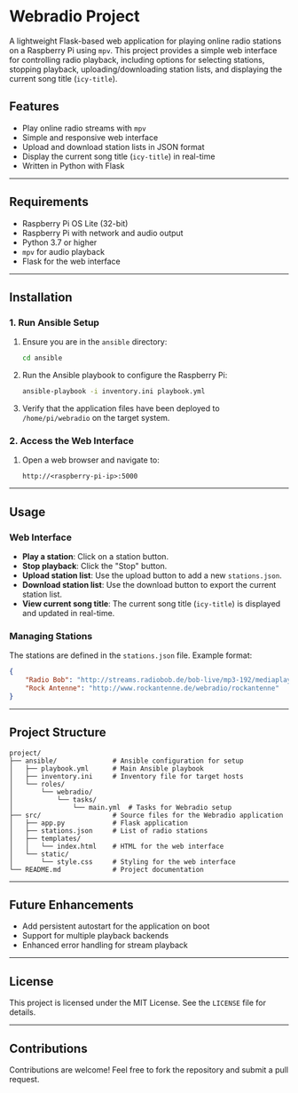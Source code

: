 # Webradio Project

A lightweight Flask-based web application for playing online radio stations on a Raspberry Pi using `mpv`. This project provides a simple web interface for controlling radio playback, including options for selecting stations, stopping playback, uploading/downloading station lists, and displaying the current song title (`icy-title`).

## Features

- Play online radio streams with `mpv`
- Simple and responsive web interface
- Upload and download station lists in JSON format
- Display the current song title (`icy-title`) in real-time
- Written in Python with Flask

---

## Requirements

- Raspberry Pi OS Lite (32-bit)
- Raspberry Pi with network and audio output
- Python 3.7 or higher
- `mpv` for audio playback
- Flask for the web interface

---

## Installation

### 1. Run Ansible Setup

1. Ensure you are in the `ansible` directory:
   ```bash
   cd ansible
   ```
2. Run the Ansible playbook to configure the Raspberry Pi:
   ```bash
   ansible-playbook -i inventory.ini playbook.yml
   ```
3. Verify that the application files have been deployed to `/home/pi/webradio` on the target system.

### 2. Access the Web Interface

1. Open a web browser and navigate to:
   ```
   http://<raspberry-pi-ip>:5000
   ```

---

## Usage

### Web Interface

- **Play a station**: Click on a station button.
- **Stop playback**: Click the "Stop" button.
- **Upload station list**: Use the upload button to add a new `stations.json`.
- **Download station list**: Use the download button to export the current station list.
- **View current song title**: The current song title (`icy-title`) is displayed and updated in real-time.

### Managing Stations

The stations are defined in the `stations.json` file. Example format:
```json
{
    "Radio Bob": "http://streams.radiobob.de/bob-live/mp3-192/mediaplayer",
    "Rock Antenne": "http://www.rockantenne.de/webradio/rockantenne"
}
```

---

## Project Structure

```
project/
├── ansible/              # Ansible configuration for setup
│   ├── playbook.yml      # Main Ansible playbook
│   ├── inventory.ini     # Inventory file for target hosts
│   └── roles/
│       └── webradio/
│           └── tasks/
│               └── main.yml  # Tasks for Webradio setup
├── src/                  # Source files for the Webradio application
│   ├── app.py            # Flask application
│   ├── stations.json     # List of radio stations
│   ├── templates/
│   │   └── index.html    # HTML for the web interface
│   └── static/
│       └── style.css     # Styling for the web interface
└── README.md             # Project documentation
```

---

## Future Enhancements

- Add persistent autostart for the application on boot
- Support for multiple playback backends
- Enhanced error handling for stream playback

---

## License

This project is licensed under the MIT License. See the `LICENSE` file for details.

---

## Contributions

Contributions are welcome! Feel free to fork the repository and submit a pull request.
